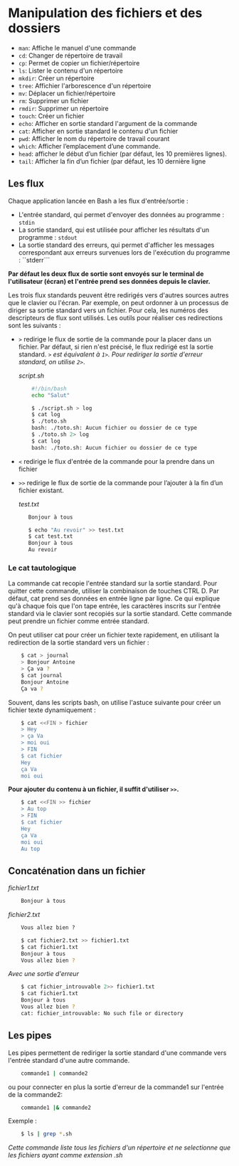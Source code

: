 # Manipulation des fichiers et des dossiers

* ``man``: Affiche le manuel d'une commande
* ``cd``: Changer de répertoire de travail
* ``cp``: Permet de copier un fichier/répertoire
* ``ls``: Lister le contenu d'un répertoire
* ``mkdir``: Créer un répertoire
* ``tree``: Affichier l'arborescence d'un répertoire
* ``mv``: Déplacer un fichier/répertoire
* ``rm``: Supprimer un fichier
* ``rmdir``: Supprimer un répertoire
* ``touch``: Créer un fichier
* ``echo``: Afficher en sortie standard l'argument de la commande
* ``cat``: Afficher en sortie standard le contenu d'un fichier
* ``pwd``: Afficher le nom du répertoire de travail courant
* ``which``: Afficher l’emplacement d’une commande.
* ``head``: afficher le début d’un fichier (par défaut, les 10 premières lignes).
* ``tail``: Afficher la fin d’un fichier (par défaut, les 10 dernière ligne


## Les flux 

Chaque application lancée en Bash a les flux d'entrée/sortie : 

* L'entrée standard, qui permet d'envoyer des données au programme : ``stdin``
* La sortie standard, qui est utilisée pour afficher les résultats d'un programme : ``stdout``
* La sortie standard des erreurs, qui permet d'afficher les messages correspondant aux erreurs survenues lors de l'exécution du programme : ``stderr```

**Par défaut les deux flux de sortie sont envoyés sur le terminal de l'utilisateur (écran) et l'entrée prend ses données depuis le clavier.**

Les trois flux standards peuvent être redirigés vers d'autres sources autres que le clavier ou l'écran. Par exemple, on peut ordonner à un processus de diriger sa sortie standard vers un fichier. Pour cela, les numéros des descripteurs de flux sont utilisés. Les outils pour réaliser ces redirections sont les suivants :

* ``>`` redirige le flux de sortie de la commande pour la placer dans un fichier. Par défaut, si rien n'est précisé, le flux redirigé est la sortie standard. *``>`` est équivalent à ``1>``. Pour rediriger la sortie d'erreur standard, on utilise ``2>``*.

    *script.sh*
    ```bash
        #!/bin/bash
        echo "Salut"
    ```

    ```bash
        $ ./script.sh > log
        $ cat log
        $ ./toto.sh
        bash: ./toto.sh: Aucun fichier ou dossier de ce type
        $ ./toto.sh 2> log
        $ cat log
        bash: ./toto.sh: Aucun fichier ou dossier de ce type
    ```

* ``<`` redirige le flux d'entrée de la commande pour la prendre dans un fichier

* ``>>`` redirige le flux de sortie de la commande pour l’ajouter à la fin d’un fichier existant.

     *test.txt*
     ```txt
        Bonjour à tous
     ```

     ```bash 
        $ echo "Au revoir" >> test.txt
        $ cat test.txt
        Bonjour à tous
        Au revoir
     ```

### Le cat tautologique

La commande cat recopie l'entrée standard sur la sortie standard. Pour quitter cette commande, utiliser la combinaison de touches CTRL D.
Par défaut, cat prend ses données en entrée ligne par ligne. Ce qui explique qu'à chaque fois que l'on tape entrée, les caractères inscrits sur l'entrée standard via le clavier sont recopiés sur la sortie standard. Cette commande peut prendre un fichier comme entrée standard.

On peut utiliser cat pour créer un fichier texte rapidement, en utilisant la redirection de la sortie standard vers un fichier : 

```bash 
    $ cat > journal
    > Bonjour Antoine
    > Ça va ?
    $ cat journal
    Bonjour Antoine
    Ça va ?
```

Souvent, dans les scripts bash, on utilise l'astuce suivante pour créer un fichier texte dynamiquement : 

```bash 
    $ cat <<FIN > fichier
    > Hey
    > ça Va 
    > moi oui 
    > FIN
    $ cat fichier 
    Hey
    ça Va 
    moi oui 
```

**Pour ajouter du contenu à un fichier, il suffit d'utiliser ``>>``.**

```bash 
    $ cat <<FIN >> fichier
    > Au top 
    > FIN
    $ cat fichier 
    Hey
    ça Va 
    moi oui 
    Au top
```

## Concaténation dans un fichier

*fichier1.txt*
```txt 
    Bonjour à tous
```
*fichier2.txt*
```txt
    Vous allez bien ?
```
```bash
    $ cat fichier2.txt >> fichier1.txt
    $ cat fichier1.txt
    Bonjour à tous
    Vous allez bien ?
```
*Avec une sortie d'erreur*
```bash
    $ cat fichier_introuvable 2>> fichier1.txt
    $ cat fichier1.txt
    Bonjour à tous
    Vous allez bien ?
    cat: fichier_introuvable: No such file or directory
```

## Les pipes

Les pipes permettent de rediriger la sortie standard d'une commande vers l'entrée standard d'une autre commande.

```bash 
    commande1 | commande2
```

ou pour connecter en plus la sortie d'erreur de la commande1 sur l'entrée de la commande2:

```bash 
    commande1 |& commande2
```

Exemple : 

```bash
    $ ls | grep *.sh
```
*Cette commande liste tous les fichiers d'un répertoire et ne selectionne que les fichiers ayant comme extension .sh*




